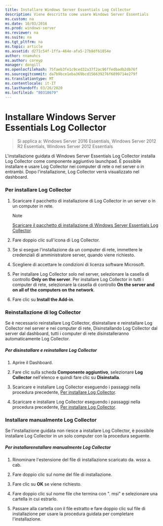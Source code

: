 ```yaml
---
title: Installare Windows Server Essentials Log Collector
description: Viene descritto come usare Windows Server Essentials
ms.custom: na
ms.date: 10/03/2016
ms.prod: windows-server
ms.reviewer: na
ms.suite: na
ms.tgt_pltfrm: na
ms.topic: article
ms.assetid: d271c54f-1ffa-464e-afa5-27b8df61854e
author: nnamuhcs
ms.author: coreyp
manager: dongill
ms.openlocfilehash: 75faeb3fe1c9ced32a37f2ac96ffedbadb2db76f
ms.sourcegitcommit: da7b9bce1eba369bcd156639276f6899714e279f
ms.translationtype: MT
ms.contentlocale: it-IT
ms.lasthandoff: 03/26/2020
ms.locfileid: "80318679"
---
```

# <a name="install-the-windows-server-essentials-log-collector"></a>Installare Windows Server Essentials Log Collector

>Si applica a: Windows Server 2016 Essentials, Windows Server 2012 R2 Essentials, Windows Server 2012 Essentials

L'installazione guidata di Windows Server Essentials Log Collector installa Log Collector come componente aggiuntivo launchpad. È possibile installare e usare Log Collector nei computer di rete o nel server o in entrambi. Dopo l'installazione, Log Collector verrà visualizzato nel dashboard.  
  
###  <a name="to-install-the-log-collector"></a><a name="BKMK_ToInstall"></a>Per installare Log Collector  
  
1.  Scaricare il pacchetto di installazione di Log Collector in un server o in un computer in rete.  
  
    > [!NOTE]
    > [Scaricare il pacchetto di installazione di Windows Server Essentials Log Collector](https://www.microsoft.com/download/details.aspx?id=34821).  
  
2.  Fare doppio clic sull'icona di Log Collector.  
  
3.  Se si esegue l'installazione da un computer di rete, immettere le credenziali di amministratore server, quando viene richiesto.  
  
4.  Scegliere di accettare le condizioni di licenza software Microsoft.  
  
5.  Per installare Log Collector solo nel server, selezionare la casella di controllo **Only on the server**. Per installare Log Collector in tutti i computer di rete, selezionare la casella di controllo **On the server and on all of the computers on the network**.  
  
6.  Fare clic su **Install the Add-in**.  
  
###  <a name="reinstalling-the-log-collector"></a><a name="BKMK_Reinstall"></a>Reinstallazione di log Collector  
 Se è necessario reinstallare Log Collector, disinstallare e reinstallare Log Collector nel server e nei computer di rete, Disinstallando Log Collector dal server dal dashboard, tutti i computer di rete disinstalleranno automaticamente Log Collector.  
  
##### <a name="to-uninstall-and-reinstall-the-log-collector"></a>Per disinstallare e reinstallare Log Collector  
  
1.  Aprire il Dashboard.  
  
2.  Fare clic sulla scheda **Componente aggiuntivo**, selezionare **Log Collector** nell'elenco e quindi fare clic su **Disinstalla**.  
  

3.  Scaricare e installare Log Collector eseguendo i passaggi nella procedura precedente, [Per installare Log Collector](Install-the-Windows-Server-Essentials-Log-Collector.md#BKMK_ToInstall).  

3.  Scaricare e installare Log Collector eseguendo i passaggi nella procedura precedente, [Per installare Log Collector](../support/Install-the-Windows-Server-Essentials-Log-Collector.md#BKMK_ToInstall).  

  
### <a name="manually-install-the-log-collector"></a>Installare manualmente Log Collector  
 Se l'installazione guidata non riesce a installare Log Collector, è possibile installare Log Collector in un solo computer con la procedura seguente.  
  
##### <a name="to-manually-install-the-log-collector"></a>Per installarenstallare manualmente Log Collector  
  
1.  Rinominare l'estensione del file di installazione scaricato da. wssx a. cab.  
  
2.  Fare doppio clic sul nome del file di installazione.  
  
3.  Fare clic su **OK** se viene richiesto.  
  
4.  Fare doppio clic sul nome file che termina con ". msi" e selezionare una cartella in cui estrarlo.  
  
5.  Passare alla cartella con il file estratto e fare doppio clic sul file di installazione per usare la procedura guidata per completare l'installazione.
